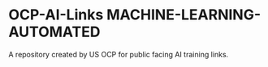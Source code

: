 # OCP-AI-Links MACHINE-LEARNING-AUTOMATED
A repository created by US OCP for public facing AI training links.  
